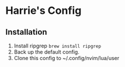 # Harrie's Config

## Installation
1. Install ripgrep `brew install ripgrep`
2. Back up the default config.
3. Clone this config to ~/.config/nvim/lua/user 
